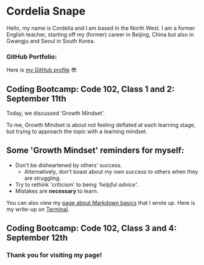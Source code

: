 # Cordelia Snape

Hello, my name is Cordelia and I am based in the North West. I am a former English teacher, starting off my (former) career in Beijing, China but also in Gwangju and Seoul in South Korea.

### GitHub Portfolio:

Here is [my GitHub profile](https://github.com/cordeliasnape) 😎


## Coding Bootcamp: Code 102, Class 1 and 2: September 11th

Today, we discussed 'Growth Mindset'. 

To me, Growth Mindset is about not feeling deflated at each learning stage, but trying to approach the topic with a learning mindset. 

## Some 'Growth Mindset' reminders for myself: 
- Don't be disheartened by others' success.
  - Alternatively, don't boast about my own success to others when they are struggling.
- Try to rethink 'criticism' to being *'helpful advice'*.
- Mistakes are **necessary** to learn.

You can also view my [page about Markdown basics](https://cordeliasnape.github.io/reading-notes/class-01) that I wrote up. 
Here is my write-up on [Terminal](https://cordeliasnape.github.io/reading-notes/class-02).

## Coding Bootcamp: Code 102, Class 3 and 4: September 12th



### Thank you for visiting my page!
